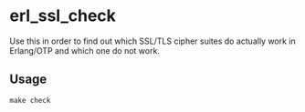 # erl_ssl_check

Use this in order to find out which SSL/TLS cipher suites do actually
work in Erlang/OTP and which one do not work.

## Usage

````Shell
make check
````
